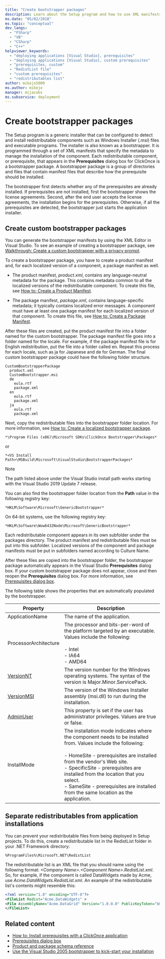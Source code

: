 ```yaml
---
title: "Create bootstrapper packages"
description: Learn about the Setup program and how to use XML manifests that specify the metadata to manage the installation of ClickOnce components.
ms.date: "05/02/2018"
ms.topic: "conceptual"
dev_langs:
  - "FSharp"
  - "VB"
  - "CSharp"
  - "C++"
helpviewer_keywords:
  - "deploying applications [Visual Studio], prerequisites"
  - "deploying applications [Visual Studio], custom prerequisites"
  - "prerequisites, custom"
  - "RedistList file"
  - "custom prerequisites"
  - "redistributables list"
author: mikejo5000
ms.author: mikejo
manager: mijacobs
ms.subservice: deployment
---
```

# Create bootstrapper packages

The Setup program is a generic installer that can be configured to detect and install redistributable components such as Windows Installer (*.msi*) files and executable programs. The installer is also known as a bootstrapper. It is programmed through a set of XML manifests that specify the metadata to manage the installation of the component.  Each redistributable component, or prerequisite, that appears in the **Prerequisites** dialog box for ClickOnce is a bootstrapper package. A bootstrapper package is a group of directories and files that contain manifest files that describe how the prerequisite should be installed.

The bootstrapper first detects whether any of the prerequisites are already installed. If prerequisites are not installed, first the bootstrapper shows the license agreements. Second, after the end user accepts the license agreements, the installation begins for the prerequisites. Otherwise, if all the prerequisites are detected, the bootstrapper just starts the application installer.

## Create custom bootstrapper packages
You can generate the bootstrapper manifests by using the XML Editor in Visual Studio. To see an example of creating a bootstrapper package, see [Walkthrough: Create a custom bootstrapper with a privacy prompt](../deployment/walkthrough-creating-a-custom-bootstrapper-to-show-a-privacy-prompt.md).

To create a bootstrapper package, you have to create a product manifest and, for each localized version of a component, a package manifest as well.

* The product manifest, *product.xml*, contains any language-neutral metadata for the package. This contains metadata common to all the localized versions of the redistributable component.  To create this file, see [How to: Create a Product Manifest](../deployment/how-to-create-a-product-manifest.md).

* The package manifest, *package.xml*, contains language-specific metadata; it typically contains localized error messages. A component must have at least one package manifest for each localized version of that component. To create this file, see [How to: Create a Package Manifest](../deployment/how-to-create-a-package-manifest.md).

After these files are created, put the product manifest file into a folder named for the custom bootstrapper. The package manifest file goes into a folder named for the locale. For example, if the package manifest file is for English redistribution, put the file into a folder called en. Repeat this process for each locale, such as ja for Japanese and de for German. The final custom bootstrapper package could have the following folder structure.

```
CustomBootstrapperPackage
  product.xml
  CustomBootstrapper.msi
  de
    eula.rtf
    package.xml
  en
    eula.rtf
    package.xml
  ja
    eula.rtf
    package.xml
```

Next, copy the redistributable files into the bootstrapper folder location. For more information, see [How to: Create a localized bootstrapper package](../deployment/how-to-create-a-localized-bootstrapper-package.md).

```
*\Program Files (x86)\Microsoft SDKs\ClickOnce Bootstrapper\Packages*
```

or

```
*<VS Install Path>\MSBuild\Microsoft\VisualStudio\BootstrapperPackages*
```

>[!NOTE]
>The path listed above under the Visual Studio install path works starting with the Visual Studio 2019 Update 7 release.

You can also find the bootstrapper folder location from the **Path** value in the following registry key:

```
*HKLM\Software\Microsoft\GenericBootstrapper*
```

On 64-bit systems, use the following registry key:

```
*HKLM\Software\Wow6432Node\Microsoft\GenericBootstrapper*
```

Each redistributable component appears in its own subfolder under the packages directory. The product manifest and redistributable files must be put into this subfolder. Localized versions of the component and package manifests must be put in subfolders named according to Culture Name.

After these files are copied into the bootstrapper folder, the bootstrapper package automatically appears in the Visual Studio **Prerequisites** dialog box. If your custom bootstrapper package does not appear, close and then reopen the **Prerequisites** dialog box. For more information, see [Prerequisites dialog box](../ide/reference/prerequisites-dialog-box.md).

The following table shows the properties that are automatically populated by the bootstrapper.

|Property|Description|
|--------------|-----------------|
|ApplicationName|The name of the application.|
|ProcessorArchitecture|The processor and bits-per-word of the platform targeted by an executable. Values include the following:<br /><br /> -   Intel<br />-   IA64<br />-   AMD64|
|[VersionNT](/windows/desktop/Msi/versionnt)|The version number for the Windows operating systems. The syntax of the version is Major.Minor.ServicePack.|
|[VersionMSI](/windows/desktop/Msi/versionmsi)|The version of the Windows Installer assembly (msi.dll) to run during the installation.|
|[AdminUser](/windows/desktop/Msi/adminuser)|This property is set if the user has administrator privileges. Values are true or false.|
|InstallMode|The installation mode indicates where the component needs to be installed from. Values include the following:<br /><br /> -   HomeSite - prerequisites are installed from the vendor's Web site.<br />-   SpecificSite - prerequisites are installed from the location that you select.<br />-   SameSite - prerequisites are installed from the same location as the application.|

## Separate redistributables from application installations
You can prevent your redistributable files from being deployed in Setup projects. To do this, create a redistributable list in the RedistList folder in your .NET Framework directory:

`%ProgramFiles%\Microsoft.NET\RedistList`

The redistributable list is an XML file that you should name using the following format: *\<Company Name>.\<Component Name>.RedistList.xml*. So, for example, if the component is called DataWidgets made by Acme, use *Acme.DataWidgets.RedistList.xml*. An example of the redistributable list's contents might resemble this:

```xml
<?xml version="1.0" encoding="UTF-8"?>
<FileList Redist="Acme.DataWidgets" >
<File AssemblyName="Acme.DataGrid" Version="1.0.0.0" PublicKeyToken="b03f5f7f11d50a3a" Culture="neutral" ProcessorArchitecture="MSIL" InGAC="true" />
</FileList>
```

## Related content
- [How to: Install prerequisites with a ClickOnce application](../deployment/how-to-install-prerequisites-with-a-clickonce-application.md)
- [Prerequisites dialog box](../ide/reference/prerequisites-dialog-box.md)
- [Product and package schema reference](../deployment/product-and-package-schema-reference.md)
- [Use the Visual Studio 2005 bootstrapper to kick-start your installation](/archive/msdn-magazine/2004/october/visual-studio-2005-bootstrapper-start-kick-your-installation)
